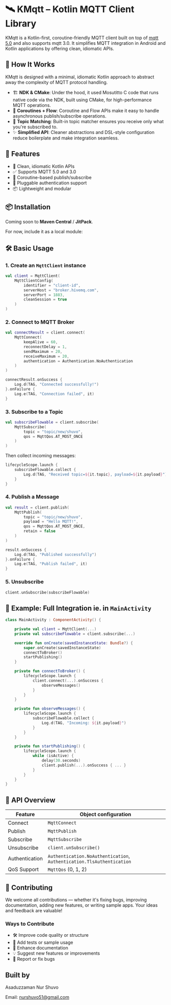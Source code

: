 # 🛰️ KMqtt – Kotlin MQTT Client Library

KMqtt is a Kotlin-first, coroutine-friendly MQTT client built on top of [mqtt 5.0](https://docs.oasis-open.org/mqtt/mqtt/v5.0/mqtt-v5.0.html) and also supports mqtt 3.0. It simplifies MQTT integration in Android and Kotlin applications by offering clean, idiomatic APIs.

## 🧬 How It Works

KMqtt is designed with a minimal, idiomatic Kotlin approach to abstract away the complexity of MQTT protocol handling.

- 🏗️ **NDK & CMake**: Under the hood, it used Mosutitto C code that runs native code via the NDK, built using CMake, for high-performance MQTT operations.
- 🔄 **Coroutines + Flow**: Coroutine and Flow APIs make it easy to handle asynchronous publish/subscribe operations.
- 🧠 **Topic Matching**: Built-in topic matcher ensures you receive only what you're subscribed to.
- ✨ **Simplified API**: Cleaner abstractions and DSL-style configuration reduce boilerplate and make integration seamless.


## 🚀 Features

- 🧹 Clean, idiomatic Kotlin APIs
- ✅ Supports MQTT 5.0 and 3.0
- 🔄 Coroutine-based publish/subscribe
- 🔐 Pluggable authentication support
- 📦 Lightweight and modular

## 📦 Installation

Coming soon to **Maven Central** / **JitPack**.

For now, include it as a local module:

## 🛠️ Basic Usage

### 1. Create an `MqttClient` instance

```kotlin
val client = MqttClient(
    MqttClientConfig(
        identifier = "client-id",
        serverHost = "broker.hivemq.com",
        serverPort = 1883,
        cleanSession = true
    )
)
```

### 2. Connect to MQTT Broker

```kotlin
val connectResult = client.connect(
    MqttConnect(
        keepAlive = 60,
        reconnectDelay = 1,
        sendMaximum = 20,
        receiveMaximum = 20,
        authentication = Authentication.NoAuthentication
    )
)

connectResult.onSuccess {
    Log.d(TAG, "Connected successfully!")
}.onFailure {
    Log.e(TAG, "Connection failed", it)
}
```

### 3. Subscribe to a Topic

```kotlin
val subscribeFlowable = client.subscribe(
    MqttSubscribe(
        topic = "topic/new/shuvo",
        qos = MqttQos.AT_MOST_ONCE
    )
)
```

Then collect incoming messages:

```kotlin
lifecycleScope.launch {
    subscribeFlowable.collect {
        Log.d(TAG, "Received topic=${it.topic}, payload=${it.payload}")
    }
}
```

### 4. Publish a Message

```kotlin
val result = client.publish(
    MqttPublish(
        topic = "topic/new/shuvo",
        payload = "Hello MQTT!",
        qos = MqttQos.AT_MOST_ONCE,
        retain = false
    )
)

result.onSuccess {
    Log.d(TAG, "Published successfully")
}.onFailure {
    Log.e(TAG, "Publish failed", it)
}
```

### 5. Unsubscribe

```kotlin
client.unSubscribe(subscribeFlowable)
```

## 🧪 Example: Full Integration ie. in `MainActivity`

```kotlin
class MainActivity : ComponentActivity() {

    private val client = MqttClient(...)
    private val subscribeFlowable = client.subscribe(...)

    override fun onCreate(savedInstanceState: Bundle?) {
        super.onCreate(savedInstanceState)
        connectToBroker()
        startPublishing()
    }

    private fun connectToBroker() {
        lifecycleScope.launch {
            client.connect(...).onSuccess {
                observeMessages()
            }
        }
    }

    private fun observeMessages() {
        lifecycleScope.launch {
            subscribeFlowable.collect {
                Log.d(TAG, "Incoming: ${it.payload}")
            }
        }
    }

    private fun startPublishing() {
        lifecycleScope.launch {
            while (isActive) {
                delay(30.seconds)
                client.publish(...).onSuccess { ... }
            }
        }
    }
}
```

## 🧩 API Overview

| Feature        | Object configuration          |
|----------------|----------------------|
| Connect        | `MqttConnect`        |
| Publish        | `MqttPublish`        |
| Subscribe      | `MqttSubscribe`      |
| Unsubscribe    | `client.unSubscribe()` |
| Authentication | `Authentication.NoAuthentication`, `Authentication.TlsAuthentication` |
| QoS Support    | `MqttQos` (0, 1, 2)   |

## 🤝 Contributing

We welcome all contributions — whether it's fixing bugs, improving documentation, adding new features, or writing sample apps. Your ideas and feedback are valuable!

### Ways to Contribute

- 🛠 Improve code quality or structure
- 🧪 Add tests or sample usage
- 📝 Enhance documentation
- 💡 Suggest new features or improvements
- 🐞 Report or fix bugs
  
## Built by
Asaduzzaman Nur Shuvo

Email: nurshuvo51@gmail.com
